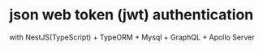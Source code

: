 # json web token (jwt) authentication  
with NestJS(TypeScript) + TypeORM + Mysql + GraphQL + Apollo Server
